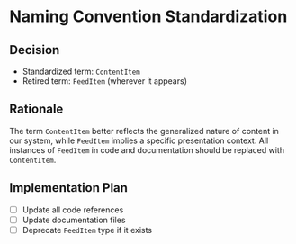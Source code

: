 # Naming Convention Standardization

## Decision
- Standardized term: `ContentItem`
- Retired term: `FeedItem` (wherever it appears)

## Rationale
The term `ContentItem` better reflects the generalized nature of content in our system, while `FeedItem` implies a specific presentation context. All instances of `FeedItem` in code and documentation should be replaced with `ContentItem`.

## Implementation Plan
- [ ] Update all code references
- [ ] Update documentation files
- [ ] Deprecate `FeedItem` type if it exists